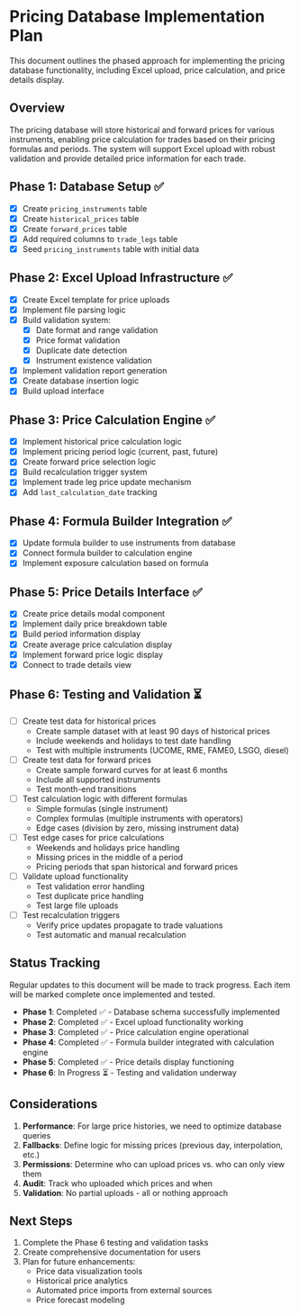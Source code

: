 

# Pricing Database Implementation Plan

This document outlines the phased approach for implementing the pricing database functionality, including Excel upload, price calculation, and price details display.

## Overview

The pricing database will store historical and forward prices for various instruments, enabling price calculation for trades based on their pricing formulas and periods. The system will support Excel upload with robust validation and provide detailed price information for each trade.

## Phase 1: Database Setup ✅

- [x] Create `pricing_instruments` table
- [x] Create `historical_prices` table
- [x] Create `forward_prices` table
- [x] Add required columns to `trade_legs` table
- [x] Seed `pricing_instruments` table with initial data

## Phase 2: Excel Upload Infrastructure ✅

- [x] Create Excel template for price uploads
- [x] Implement file parsing logic
- [x] Build validation system:
  - [x] Date format and range validation
  - [x] Price format validation
  - [x] Duplicate date detection
  - [x] Instrument existence validation
- [x] Implement validation report generation
- [x] Create database insertion logic
- [x] Build upload interface

## Phase 3: Price Calculation Engine ✅

- [x] Implement historical price calculation logic
- [x] Implement pricing period logic (current, past, future)
- [x] Create forward price selection logic
- [x] Build recalculation trigger system
- [x] Implement trade leg price update mechanism
- [x] Add `last_calculation_date` tracking

## Phase 4: Formula Builder Integration ✅

- [x] Update formula builder to use instruments from database
- [x] Connect formula builder to calculation engine
- [x] Implement exposure calculation based on formula

## Phase 5: Price Details Interface ✅

- [x] Create price details modal component
- [x] Implement daily price breakdown table
- [x] Build period information display
- [x] Create average price calculation display
- [x] Implement forward price logic display
- [x] Connect to trade details view

## Phase 6: Testing and Validation ⏳

- [ ] Create test data for historical prices
  - Create sample dataset with at least 90 days of historical prices
  - Include weekends and holidays to test date handling
  - Test with multiple instruments (UCOME, RME, FAME0, LSGO, diesel)
- [ ] Create test data for forward prices
  - Create sample forward curves for at least 6 months
  - Include all supported instruments
  - Test month-end transitions
- [ ] Test calculation logic with different formulas
  - Simple formulas (single instrument)
  - Complex formulas (multiple instruments with operators)
  - Edge cases (division by zero, missing instrument data)
- [ ] Test edge cases for price calculations
  - Weekends and holidays price handling
  - Missing prices in the middle of a period
  - Pricing periods that span historical and forward prices
- [ ] Validate upload functionality
  - Test validation error handling
  - Test duplicate price handling
  - Test large file uploads
- [ ] Test recalculation triggers
  - Verify price updates propagate to trade valuations
  - Test automatic and manual recalculation

## Status Tracking

Regular updates to this document will be made to track progress. Each item will be marked complete once implemented and tested.

- **Phase 1**: Completed ✅ - Database schema successfully implemented
- **Phase 2**: Completed ✅ - Excel upload functionality working
- **Phase 3**: Completed ✅ - Price calculation engine operational
- **Phase 4**: Completed ✅ - Formula builder integrated with calculation engine
- **Phase 5**: Completed ✅ - Price details display functioning
- **Phase 6**: In Progress ⏳ - Testing and validation underway

## Considerations

1. **Performance**: For large price histories, we need to optimize database queries
2. **Fallbacks**: Define logic for missing prices (previous day, interpolation, etc.)
3. **Permissions**: Determine who can upload prices vs. who can only view them
4. **Audit**: Track who uploaded which prices and when
5. **Validation**: No partial uploads - all or nothing approach

## Next Steps

1. Complete the Phase 6 testing and validation tasks
2. Create comprehensive documentation for users
3. Plan for future enhancements:
   - Price data visualization tools
   - Historical price analytics
   - Automated price imports from external sources
   - Price forecast modeling

